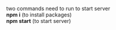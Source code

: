 two commands need to run to start server<br/>
**npm i** (to install packages)<br/>
**npm start** (to start server)
